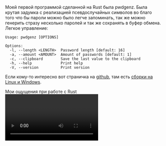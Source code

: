 Моей первой программой сделанной на Rust была pwdgenz. Была крутая задумка с реализацией псевдослучайных символов во благо того что бы пароли можно было легче запоминать, так же можно генерить стразу несколько паролей и так же сохранять в буфер обмена. Легкое управление:

```
Usage: pwdgenz [OPTIONS]

Options:
  -l, --length <LENGTH>  Password length [default: 16]
  -a, --amount <AMOUNT>  Amount of passwords [default: 1]
  -c, --clipboard        Save the last value to the clipboard
  -h, --help             Print help
  -V, --version          Print version
```

Если кому-то интересно вот страничка на [github](https://github.com/KerbsOpenSource/pwdgenz), там есть [сборки на Linux и Windows](https://github.com/KerbsOpenSource/pwdgenz/releases).

<spoiler title="Для любознательных">
Мои ощущения при работе с Rust 
<video>https://www.youtube.com/watch?v=qbWqXKN3m3c</video>
</spoiler>